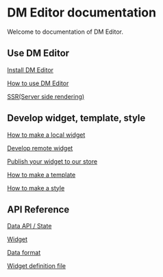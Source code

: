 # DM Editor documentation

Welcome to documentation of DM Editor.


Use DM Editor
-------
[Install DM Editor](./)

[How to use DM Editor](./)

[SSR(Server side rendering)](./)

Develop widget, template, style
-------
[How to make a local widget](./tutorial/how-to-make-widget.md)

[Develop remote widget](./)

[Publish your widget to our store](./)

[How to make a template](./)

[How to make a style](./)


API Reference
--------

[Data API / State](./reference/state.md)

[Widget](./reference/widget.md)

[Data format](./)

[Widget definition file](./)
